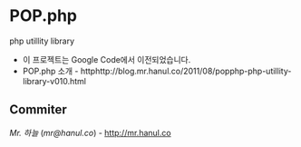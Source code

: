 # POP.php
php utillity library

* 이 프로젝트는 Google Code에서 이전되었습니다.
* POP.php 소개 - httphttp://blog.mr.hanul.co/2011/08/popphp-php-utillity-library-v010.html

Commiter
----
*Mr. 하늘* (_mr@hanul.co_) - http://mr.hanul.co

